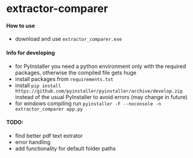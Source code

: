 # extractor-comparer

#### How to use
* download and use `extractor_comparer.exe`

#### Info for developing
* for PyInstaller you need a python environment only with the required packages, otherwise the compiled file gets huge
* install packages from `requirements.txt`
* install `pip install https://github.com/pyinstaller/pyinstaller/archive/develop.zip` instead of the usual PyInstaller to avoid errors (may change in future)
* for windows compiling run `pyinstaller -F --noconsole -n extractor_comparer app.py`


#### TODO:
* find better pdf text extrator
* error handling
* add functionality for default folder paths
